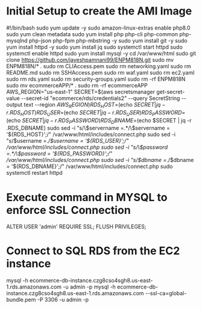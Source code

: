 # Initial Setup to create the AMI Image 

#!/bin/bash
sudo yum update -y
sudo amazon-linux-extras enable php8.0
sudo yum clean metadata
sudo yum install php php-cli php-common php-mysqlnd php-json php-fpm php-mbstring -y
sudo yum install git -y
sudo yum install httpd -y
sudo yum install jq
sudo systemctl start httpd
sudo systemctl enable httpd
sudo yum install mysql -y
cd /var/www/html
sudo git clone https://github.com/jayeshpamnani99/ENPM818N.git
sudo mv ENPM818N/* .
sudo rm CLIAccess.pem
sudo rm networking.yaml
sudo rm README.md
sudo rm SSHAccess.pem
sudo rm waf.yaml
sudo rm ec2.yaml
sudo rm rds.yaml
sudo rm security-groups.yaml
sudo rm -rf ENPM818N
sudo mv ecommerceAPP/* .
sudo rm -rf ecommerceAPP
AWS_REGION="us-east-1"
SECRET=$(aws secretsmanager get-secret-value --secret-id "ecommerce/rds/credentials2" --query SecretString --output text --region $AWS_REGION)
RDS_HOST=$(echo $SECRET | jq -r .RDS_HOST)
RDS_USER=$(echo $SECRET | jq -r .RDS_USER)
RDS_PASSWORD=$(echo $SECRET | jq -r .RDS_PASSWORD)
RDS_DBNAME=$(echo $SECRET | jq -r .RDS_DBNAME)
sudo sed -i "s/\$servername =.*/\$servername = '${RDS_HOST}';/" /var/www/html/includes/connect.php
sudo sed -i "s/\$username =.*/\$username = '${RDS_USER}';/" /var/www/html/includes/connect.php
sudo sed -i "s/\$password =.*/\$password = '${RDS_PASSWORD}';/" /var/www/html/includes/connect.php
sudo sed -i "s/\$dbname =.*/\$dbname = '${RDS_DBNAME}';/" /var/www/html/includes/connect.php
sudo systemctl restart httpd





# Execute command in MYSQL to enforce SSL Connection

ALTER USER 'admin' REQUIRE SSL;
FLUSH PRIVILEGES;





# Connect to SQL RDS from the EC2 instance

mysql -h ecommerce-db-instance.czg8cso4sgh8.us-east-1.rds.amazonaws.com -u admin -p
mysql -h ecommerce-db-instance.czg8cso4sgh8.us-east-1.rds.amazonaws.com --ssl-ca=global-bundle.pem  -P 3306 -u admin -p



